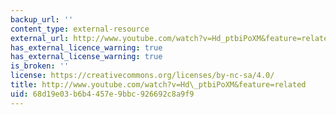 ```yaml
---
backup_url: ''
content_type: external-resource
external_url: http://www.youtube.com/watch?v=Hd_ptbiPoXM&feature=related
has_external_licence_warning: true
has_external_license_warning: true
is_broken: ''
license: https://creativecommons.org/licenses/by-nc-sa/4.0/
title: http://www.youtube.com/watch?v=Hd\_ptbiPoXM&feature=related
uid: 68d19e03-b6b4-457e-9bbc-926692c8a9f9
---
```


